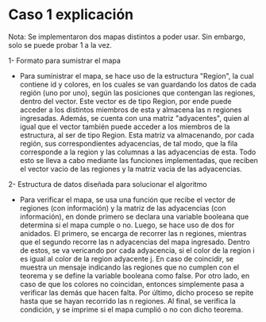 # Caso 1 explicación

Nota: Se implementaron dos mapas distintos a poder usar. Sin embargo, solo se puede probar 1 a la vez.

1- Formato para sumistrar el mapa
- Para suministrar el mapa, se hace uso de la estructura "Region", la cual contiene id y colores, en los cuales se van guardando los datos de cada región (uno por uno), según las posiciones que contengan las regiones, dentro del vector. Este vector es de tipo Region, por ende puede acceder a los distintos miembros de esta y almacena las n regiones ingresadas. Además, se cuenta con una matriz "adyacentes", quien al igual que el vector también puede acceder a los miembros de la estructura, al ser de tipo Region. Esta matriz va almacenando, por cada región, sus correspondientes adyacencias, de tal modo, que la fila corresponde a la region y las columnas a las adyacencias de esta. Todo esto se lleva a cabo mediante las funciones implementadas, que reciben el vector vacio de las regiones y la matriz vacia de las adyacencias.

2- Estructura de datos diseñada para solucionar el algoritmo
- Para verificar el mapa, se usa una función que recibe el vector de regiones (con información) y la matriz de las adyacencias (con información), en donde primero se declara una variable booleana que determina si el mapa cumple o no. Luego, se hace uso de dos for anidados. El primero, se encarga de recorrer las n regiones, mientras que el segundo recorre las n adyacencias del mapa ingresado. Dentro de estos, se va vericando por cada adyacencia, si el color de la region i es igual al color de la region adyacente j. En caso de coincidir, se muestra un mensaje indicando las regiones que no cumplen con el teorema y se define la variable booleana como false. Por otro lado, en caso de que los colores no coincidan, entonces simplemente pasa a verificar las demás que hacen falta. Por último, dicho proceso se repite hasta que se hayan recorrido las n regiones. Al final, se verifica la condición, y se imprime si el mapa cumplió o no con dicho teorema.

